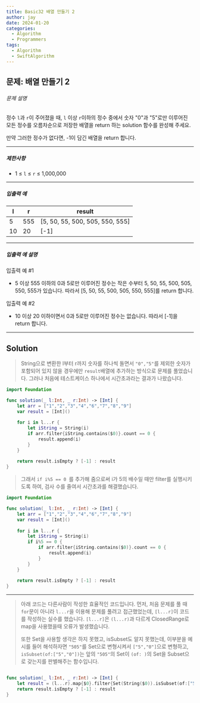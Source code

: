 ```yaml
---
title: Basic32 배열 만들기 2
author: jay
date: 2024-01-20
categories:
  - Algorithm
  - Programmers
tags:
  - Algorithm
  - SwiftAlgorithm
---
```

## 문제: 배열 만들기 2

###### 문제 설명

정수 `l`과 `r`이 주어졌을 때, `l` 이상 `r`이하의 정수 중에서 숫자 "0"과 "5"로만 이루어진 모든 정수를 오름차순으로 저장한 배열을 return 하는 solution 함수를 완성해 주세요.

만약 그러한 정수가 없다면, -1이 담긴 배열을 return 합니다.

---

##### 제한사항

- 1 ≤ `l` ≤ `r` ≤ 1,000,000

---

##### 입출력 예

|l|r|result|
|---|---|---|
|5|555|[5, 50, 55, 500, 505, 550, 555]|
|10|20|[-1]|

---

##### 입출력 예 설명

입출력 예 #1

- 5 이상 555 이하의 0과 5로만 이루어진 정수는 작은 수부터 5, 50, 55, 500, 505, 550, 555가 있습니다. 따라서 [5, 50, 55, 500, 505, 550, 555]를 return 합니다.

입출력 예 #2

- 10 이상 20 이하이면서 0과 5로만 이루어진 정수는 없습니다. 따라서 [-1]을 return 합니다.

---

## Solution

> String으로 변환한 l부터 r까지 숫자를 하나씩 돌면서 `"0","5"`를 제외한 숫자가 포함되어 있지 않을 경우에만 `result`배열에 추가하는 방식으로 문제를 풀었습니다. 그러나 처음에 테스트케이스 하나에서 시간초과라는 결과가 나왔습니다.

```swift
import Foundation

func solution(_ l:Int, _ r:Int) -> [Int] {
    let arr = ["1","2","3","4","6","7","8","9"]
    var result = [Int]()
    
    for i in l...r {
        let iString = String(i)
		if arr.filter{iString.contains($0)}.count == 0 {
			result.append(i)
		}
    }
    
    return result.isEmpty ? [-1] : result
}
```

> 그래서 `if i%5 == 0 `를 추가해 줌으로써 i가 5의 배수일 때만 filter를 실행시키도록 하여, 검사 수를 줄여서 시간초과를 해결했습니다.

```swift
import Foundation

func solution(_ l:Int, _ r:Int) -> [Int] {
    let arr = ["1","2","3","4","6","7","8","9"]
    var result = [Int]()
    
    for i in l...r {
        let iString = String(i)
        if i%5 == 0 {
            if arr.filter{iString.contains($0)}.count == 0 {
                result.append(i)
            }
        }
    }
    
    return result.isEmpty ? [-1] : result
}
```

---

> 아래 코드는 다른사람이 작성한 효율적인 코드입니다. 먼저, 처음 문제를 풀 때 `for`문이 아니라 `l...r`을 이용해 문제를 풀려고 접근했었는데, `[l...r]`이 코드를 작성하는 실수를 했습니다. `[l...r]`은 `(l...r)`과 다르게 ClosedRange로 map을 사용했을때 오류가 발생했습니다. 
> 
> 또한 Set을 사용할 생각은 하지 못했고, isSubset도 알지 못했는데, 이부분을 예시를 들어 해석하자면 `"505"`를 Set으로 변형시켜서 `["5","0"]`으로 변형하고, `isSubset(of:["5","0"])`는 앞의 `"505"`의 Set이 `(of: )`의 Set을 Subset으로 갖는지를 판별해주는 함수입니다.

```swift

func solution(_ l:Int, _ r:Int) -> [Int] {
    let result = (l...r).map{$0}.filter{Set(String($0)).isSubset(of:["5","0"])}
    return result.isEmpty ? [-1] : result
}
```
